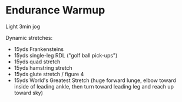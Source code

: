# Endurance Warmup

Light 3min jog

Dynamic stretches:
- 15yds Frankensteins
- 15yds single-leg RDL ("golf ball pick-ups")
- 15yds quad stretch
- 15yds hamstring stretch
- 15yds glute stretch / figure 4
- 15yds World's Greatest Stretch (huge forward lunge, elbow toward inside of leading ankle, then turn toward leading leg and reach up toward sky)
